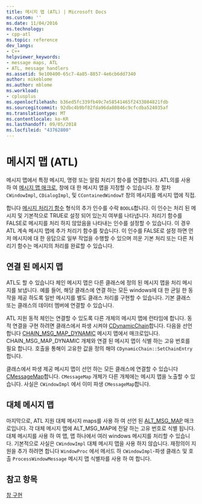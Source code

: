 ```yaml
---
title: 메시지 맵 (ATL) | Microsoft Docs
ms.custom: ''
ms.date: 11/04/2016
ms.technology:
- cpp-atl
ms.topic: reference
dev_langs:
- C++
helpviewer_keywords:
- message maps, ATL
- ATL, message handlers
ms.assetid: 9e100400-65c7-4a85-8857-4e6cb6dd7340
author: mikeblome
ms.author: mblome
ms.workload:
- cplusplus
ms.openlocfilehash: b36ed5fc339fb49c7e58541465f2433804821fdb
ms.sourcegitcommit: 92dbc4b9bf82fda96da80846c9cfcdba524035af
ms.translationtype: MT
ms.contentlocale: ko-KR
ms.lasthandoff: 09/05/2018
ms.locfileid: "43762800"
---
```

# <a name="message-maps-atl"></a>메시지 맵 (ATL)

메시지 맵에서 특정 메시지, 명령 또는 알림 처리기 함수를 연결합니다. ATL의를 사용 하 여 [메시지 맵 매크로](../atl/reference/message-map-macros-atl.md), 창에 대 한 메시지 맵을 지정할 수 있습니다. 창 절차 `CWindowImpl`, `CDialogImpl`, 및 `CContainedWindowT` 창의 메시지를 메시지 맵에 직접.

합니다 [메시지 처리기 함수](../atl/message-handler-functions.md) 형식의 추가 인수를 수락 `BOOL&`합니다. 이 인수는 처리 된 메시지 및 기본적으로 TRUE로 설정 되어 있는지 여부를 나타냅니다. 처리기 함수를 FALSE로 메시지를 처리 하지 않았음을 나타내는 인수를 설정할 수 있습니다. 이 경우 ATL 계속 메시지 맵에 추가 처리기 함수를 찾습니다. 이 인수를 FALSE로 설정 하면 먼저 메시지에 대 한 응답으로 일부 작업을 수행할 수 있으며 끼운 기본 처리 또는 다른 처리기 함수는 메시지의 처리를 완료할 수 있습니다.

## <a name="chained-message-maps"></a>연결 된 메시지 맵

ATL도 할 수 있습니다 체인 메시지 맵은 다른 클래스에 정의 된 메시지 맵을 처리 메시지를 보냅니다. 예를 들어, 해당 클래스에 연결 하는 모든 windows에 대 한 균일 한 동작을 제공 하도록 일반 메시지를 별도 클래스 처리를 구현할 수 있습니다. 기본 클래스 또는 클래스의 데이터 멤버에 연결할 수 있습니다.

ATL 지원 동적 체인는 연결할 수 있도록 다른 개체의 메시지 맵에 런타임에 합니다. 동적 연결을 구현 하려면 클래스에서 파생 시켜야 [CDynamicChain](../atl/reference/cdynamicchain-class.md)합니다. 다음을 선언 합니다 [CHAIN_MSG_MAP_DYNAMIC](reference/message-map-macros-atl.md#chain_msg_map_dynamic) 메시지 맵에서 매크로입니다. CHAIN_MSG_MAP_DYNAMIC 개체와 연결 된 메시지 맵이 식별 하는 고유 번호를 필요 합니다. 호출을 통해이 고유한 값을 정의 해야 `CDynamicChain::SetChainEntry`합니다.

클래스에서 파생 제공 메시지 맵이 선언 하는 모든 클래스에 연결할 수 있습니다 [CMessageMap](../atl/reference/cmessagemap-class.md)합니다. `CMessageMap` 개체가 다른 개체에는 메시지 맵을 노출할 수 있습니다. 사실은 `CWindowImpl` 에서 이미 파생 `CMessageMap`합니다.

## <a name="alternate-message-maps"></a>대체 메시지 맵

마지막으로, ATL 지원 대체 메시지 maps를 사용 하 여 선언 된 [ALT_MSG_MAP](reference/message-map-macros-atl.md#alt_msg_map) 매크로입니다. 각 대체 메시지 맵에 ALT_MSG_MAP에 전달 하는 고유 번호로 식별 됩니다. 대체 메시지를 사용 하 여 맵, 맵 하나에서 여러 windows 메시지를 처리할 수 있습니다. 기본적으로 사실은 `CWindowImpl` 대체 메시지 맵을 사용 하지 않습니다. 재정의이 지원을 추가 하려면 합니다 `WindowProc` 에서 메서드 하 `CWindowImpl`-파생 클래스 및 호출 `ProcessWindowMessage` 메시지 맵 식별자를 사용 하 여 합니다.

## <a name="see-also"></a>참고 항목

[창 구현](../atl/implementing-a-window.md)

